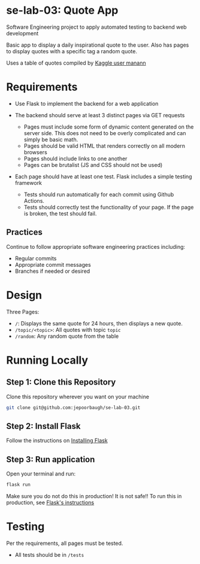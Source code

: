# se-lab-03: Quote App
Software Engineering project to apply automated testing to backend web development

Basic app to display a daily inspirational quote to the user. Also has pages to display quotes with a specific tag a random quote.  

Uses a table of quotes compiled by [Kaggle user manann](https://www.kaggle.com/datasets/manann/quotes-500k) 

# Requirements
- Use Flask to implement the backend for a web application
- The backend should serve at least 3 distinct pages via GET requests
    - Pages must include some form of dynamic content generated on the server side. This does not need to be overly complicated and can simply be basic math.
    - Pages should be valid HTML that renders correctly on all modern browsers
    - Pages should include links to one another
    - Pages can be brutalist (JS and CSS should not be used)

- Each page should have at least one test. Flask includes a simple testing framework
    - Tests should run automatically for each commit using Github Actions.
    - Tests should correctly test the functionality of your page. If the page is broken, the test should fail.

## Practices
Continue to follow appropriate software engineering practices including:
- Regular commits
- Appropriate commit messages
- Branches if needed or desired

# Design
Three Pages:
- `/`: Displays the same quote for 24 hours, then displays a new quote. 
- `/topic/<topic>`: All quotes with topic `topic`
- `/random`: Any random quote from the table

# Running Locally
## Step 1: Clone this Repository
Clone this repository wherever you want on your machine
```bash
git clone git@github.com:jepoorbaugh/se-lab-03.git
```

## Step 2: Install Flask
Follow the instructions on [Installing Flask](https://flask.palletsprojects.com/en/3.0.x/installation/)

## Step 3: Run application
Open your terminal and run: 
```bash
flask run
```
Make sure you do not do this in production! It is not safe!!
To run this in production, see [Flask's instructions](https://flask.palletsprojects.com/en/3.0.x/deploying/)

# Testing
Per the requirements, all pages must be tested.
- All tests should be in `/tests`